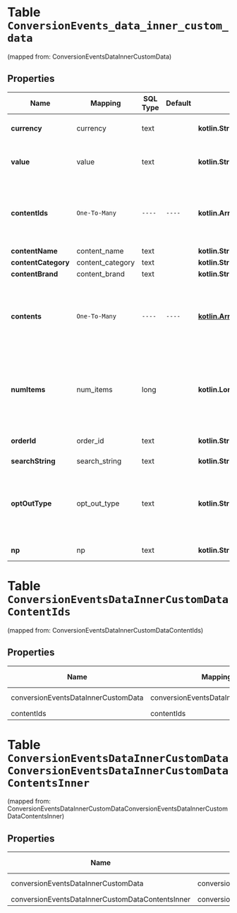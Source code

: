 
# Table `ConversionEvents_data_inner_custom_data`
(mapped from: ConversionEventsDataInnerCustomData)

## Properties
Name | Mapping | SQL Type | Default | Type | Description | Notes
---- | ------- | -------- | ------- | ---- | ----------- | -----
**currency** | currency | text |  | **kotlin.String** | The ISO-4217 currency code. If not provided, we will default to the advertiser&#39;s currency set during account creation. Your campaign performance needs this field to report right ROAS/CPA. |  [optional]
**value** | value | text |  | **kotlin.String** | Total value of the event. Accepted as a string in the request; it will be parsed into a double. For example, if there are two items in a checkout event, the value should be the total price. We recommend to use pre-tax, pre-shipping final value. |  [optional]
**contentIds** | `One-To-Many` | `----` | `----`  | **kotlin.Array&lt;kotlin.String&gt;** | List of products IDs. We recommend using this if you are a merchant for PageVisit, AddToCart and Checkouts. For detail, please check &lt;a href&#x3D;\&quot;https://help.pinterest.com/en/business/article/before-you-get-started-with-catalogs\&quot; target&#x3D;\&quot;_blank\&quot;&gt;here&lt;/a&gt; (Install the Pinterest tag section). |  [optional]
**contentName** | content_name | text |  | **kotlin.String** | The name of the page or product associated with the event. |  [optional]
**contentCategory** | content_category | text |  | **kotlin.String** | The category of the content associated with the event. |  [optional]
**contentBrand** | content_brand | text |  | **kotlin.String** | The brand of the content associated with the event. |  [optional]
**contents** | `One-To-Many` | `----` | `----`  | [**kotlin.Array&lt;ConversionEventsDataInnerCustomDataContentsInner&gt;**](ConversionEventsDataInnerCustomDataContentsInner.md) | A list of objects containing information about products, such as price and quantity. We recommend using this if you are a merchant for PageVisit, AddToCart and Checkouts. For detail, please check &lt;a href&#x3D;\&quot;https://help.pinterest.com/en/business/article/before-you-get-started-with-catalogs\&quot; target&#x3D;\&quot;_blank\&quot;&gt;here&lt;/a&gt; (Install the Pinterest tag section). |  [optional]
**numItems** | num_items | long |  | **kotlin.Long** | Total number of products of the event. For example, the total number of items purchased in a checkout event. We recommend using this if you are a merchant for AddToCart and Checkouts. For detail, please check &lt;a href&#x3D;\&quot;https://help.pinterest.com/en/business/article/before-you-get-started-with-catalogs\&quot; target&#x3D;\&quot;_blank\&quot;&gt;here&lt;/a&gt; (Install the Pinterest tag section). |  [optional]
**orderId** | order_id | text |  | **kotlin.String** | The order ID. We recommend sending order_id to help us deduplicate events when necessary. This also helps to run other measurement products at Pinterest. |  [optional]
**searchString** | search_string | text |  | **kotlin.String** | The search string related to the user conversion event. |  [optional]
**optOutType** | opt_out_type | text |  | **kotlin.String** | Flags for different privacy rights laws to opt out users of sharing personal information. Values should be comma separated. Please follow the &lt;a href&#x3D;\&quot;https://help.pinterest.com/en/business/article/limited-data-processing\&quot; target&#x3D;\&quot;_blank\&quot;&gt;Help Center&lt;/a&gt; and &lt;a href&#x3D;\&quot;/docs/api-features/conversion-overview/\&quot; target&#x3D;\&quot;_blank\&quot;&gt;dev site&lt;/a&gt; for specific opt_out_type set up. |  [optional]
**np** | np | text |  | **kotlin.String** | Named partner. Not required, this is for Pinterest internal use only. Please do not use this unless specifically guided. |  [optional]




# **Table `ConversionEventsDataInnerCustomDataContentIds`**
(mapped from: ConversionEventsDataInnerCustomDataContentIds)

## Properties
Name | Mapping | SQL Type | Default | Type | Description | Notes
---- | ------- | -------- | ------- | ---- | ----------- | -----
conversionEventsDataInnerCustomData | conversionEventsDataInnerCustomData | long | | kotlin.Long | Primary Key | *one*
contentIds | contentIds | text | | kotlin.String | Foreign Key | *many*






# **Table `ConversionEventsDataInnerCustomDataConversionEventsDataInnerCustomDataContentsInner`**
(mapped from: ConversionEventsDataInnerCustomDataConversionEventsDataInnerCustomDataContentsInner)

## Properties
Name | Mapping | SQL Type | Default | Type | Description | Notes
---- | ------- | -------- | ------- | ---- | ----------- | -----
conversionEventsDataInnerCustomData | conversionEventsDataInnerCustomData | long | | kotlin.Long | Primary Key | *one*
conversionEventsDataInnerCustomDataContentsInner | conversionEventsDataInnerCustomDataContentsInner | long | | kotlin.Long | Foreign Key | *many*








